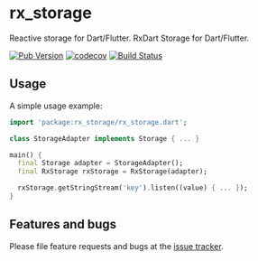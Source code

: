 # rx_storage

Reactive storage for Dart/Flutter. RxDart Storage for Dart/Flutter.

[![Pub Version](https://img.shields.io/pub/v/rx_storage?style=plastic)](https://pub.dev/packages/rx_storage)
[![codecov](https://codecov.io/gh/Flutter-Dart-Open-Source/rx_storage/branch/master/graph/badge.svg?token=6eORcR6Web)](https://codecov.io/gh/Flutter-Dart-Open-Source/rx_storage)
[![Build Status](https://travis-ci.com/Flutter-Dart-Open-Source/rx_storage.svg?branch=master)](https://travis-ci.com/Flutter-Dart-Open-Source/rx_storage)

## Usage

A simple usage example:

```dart
import 'package:rx_storage/rx_storage.dart';

class StorageAdapter implements Storage { ... }

main() {
  final Storage adapter = StorageAdapter();
  final RxStorage rxStorage = RxStorage(adapter);

  rxStorage.getStringStream('key').listen((value) { ... });
}
```

## Features and bugs

Please file feature requests and bugs at the [issue tracker][tracker].

[tracker]: https://github.com/Flutter-Dart-Open-Source/rx_storage/issues
